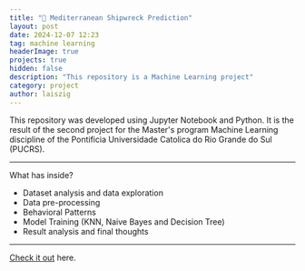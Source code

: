```yaml
---
title: "🚢 Mediterranean Shipwreck Prediction"
layout: post
date: 2024-12-07 12:23
tag: machine learning
headerImage: true
projects: true
hidden: false
description: "This repository is a Machine Learning project"
category: project
author: laiszig
---
```


This repository was developed using Jupyter Notebook and Python.
It is the result of the second project for the Master's program Machine Learning discipline of the Pontificia Universidade Catolica do Rio Grande do Sul (PUCRS).

---

What has inside?

-   Dataset analysis and data exploration
-   Data pre-processing
-   Behavioral Patterns
-   Model Training (KNN, Naive Bayes and Decision Tree)
-   Result analysis and final thoughts

---

[Check it out](https://github.com/laiszig/shipwreck-prediction-project) here.